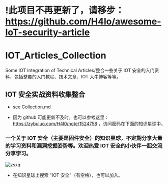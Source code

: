 
# !此项目不再更新了，请移步：https://github.com/H4lo/awesome-IoT-security-article

# IOT_Articles_Collection

Some IOT Integration of Technical Articles/整合一些关于 IOT 安全的入门资料，包括整套的入门教程、技术文章、IOT 大牛博客等等。

## IOT 安全实战资料收集整合

- see Collection.md

- 因为 github 可能更新不及时，也可以参考这里：https://zybuluo.com/H4l0/note/1524758 ，访问密码在下面的知识星球中。

### 一个关于 IOT 安全（主要是固件安全）的知识星球，不定期分享大量的学习资料和漏洞挖掘姿势等。欢迎热爱 IOT 安全的小伙伴一起交流分享学习。

![zsxq](http://static.zybuluo.com/H4l0/ifgjt5rver78vzxd7nqklltu/image.png)

- 在知识星球上搜索 "IOT 安全"（有空格），也可以加入。
